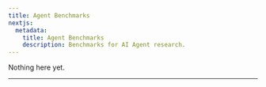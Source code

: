 ```yaml
---
title: Agent Benchmarks
nextjs:
  metadata:
    title: Agent Benchmarks
    description: Benchmarks for AI Agent research.
---
```


Nothing here yet.

---

<!--
## AI Coding Agents

### HumanEval

Sit commodi iste iure molestias qui amet voluptatem sed quaerat. Nostrum aut pariatur. Sint ipsa praesentium dolor error cumque velit tenetur.

### AI Maintainer

The company AI Maintainer has an benchmarking system and leaderboard for AI Agents.
It's probably worth mentioning that I am a co-founder of AI Maintainer.

## AI Research Agents -->
